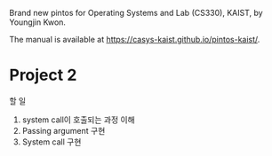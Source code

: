 Brand new pintos for Operating Systems and Lab (CS330), KAIST, by Youngjin Kwon.

The manual is available at https://casys-kaist.github.io/pintos-kaist/.

# Project 2
할 일
1. system call이 호출되는 과정 이해
2. Passing argument 구현
3. System call 구현
